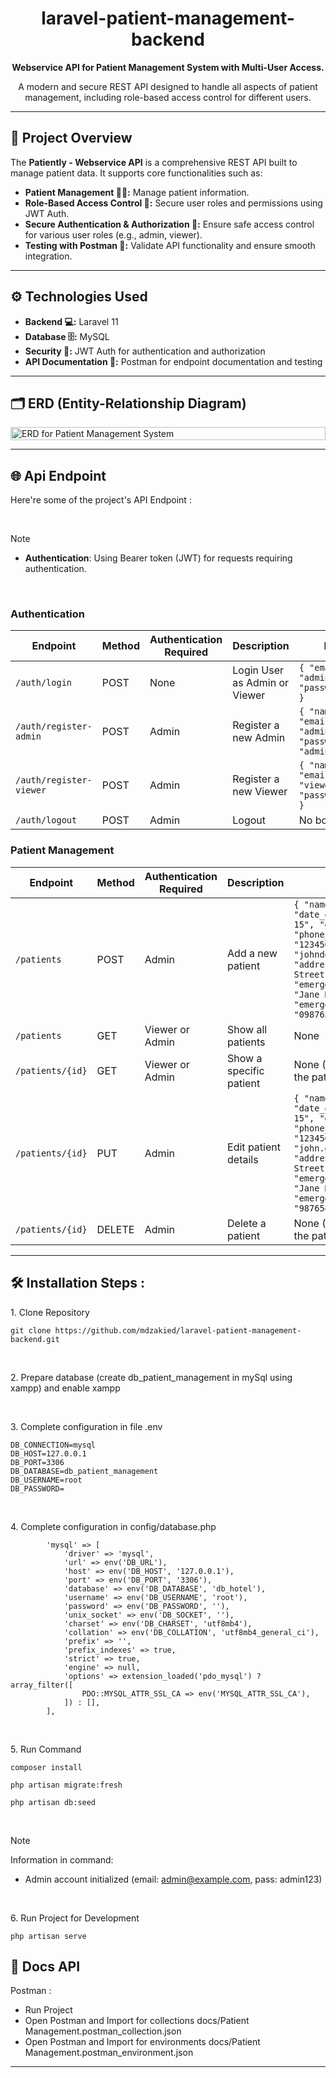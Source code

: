<h1 align="center" id="title">laravel-patient-management-backend</h1>

<p align="center" id="description"> <strong>Webservice API for Patient Management System with Multi-User Access. </strong></p>

<p align="center">
  A modern and secure REST API designed to handle all aspects of patient management, including role-based access control for different users.
</p>

---

## 🌟 Project Overview 

The **Patiently - Webservice API** is a comprehensive REST API built to manage patient data. It supports core functionalities such as:

- **Patient Management 🧑‍⚕️:** Manage patient information.
- **Role-Based Access Control 🔐:** Secure user roles and permissions using JWT Auth.
- **Secure Authentication & Authorization 🔑:** Ensure safe access control for various user roles (e.g., admin, viewer).
- **Testing with Postman 🧪:** Validate API functionality and ensure smooth integration.

---

## ⚙️ Technologies Used 

- **Backend 💻:** Laravel 11
- **Database 🗄️:** MySQL
- **Security 🔐:** JWT Auth for authentication and authorization
- **API Documentation 📜:** Postman for endpoint documentation and testing

---

<h2>🗂️ ERD (Entity-Relationship Diagram)</h2>

<div style="display: flex; justify-content: center;">
  <img width="100%" alt="ERD for Patient Management System" src="https://github.com/user-attachments/assets/7a0a6e8c-9915-4331-94e8-54436a031b85">
</div>

---

<h2>🌐 Api Endpoint</h2>

Here're some of the project's API Endpoint :

<br />

> [!NOTE]  
> * **Authentication**: Using Bearer token (JWT) for requests requiring authentication.

<br />

<h3>Authentication</h3>

| Endpoint                     | Method | Authentication Required | Description                                    | Request Body                                                                                  | Query Parameters |
|------------------------------|--------|-------------------------|------------------------------------------------|------------------------------------------------------------------------------------------------|-------------------|
| `/auth/login`                 | POST   | None                    | Login User as Admin or Viewer                 | `{ "email": "admin@example.com", "password": "admin123" }`                                      | None              |
| `/auth/register-admin`        | POST   | Admin                   | Register a new Admin                          | `{ "name": "Admin New", "email": "adminNew@example.com", "password": "adminNew123" }`           | None              |
| `/auth/register-viewer`       | POST   | Admin                   | Register a new Viewer                         | `{ "name": "Viewer", "email": "viewer@example.com", "password": "viewer123" }`                  | None              |
| `/auth/logout`                | POST   | Admin                   | Logout                                        | No body                                                                                         | None              |

<h3>Patient Management</h3>

| Endpoint                     | Method | Authentication Required | Description                                       | Request Body                                                                                  | Query Parameters           |
|------------------------------|--------|-------------------------|---------------------------------------------------|------------------------------------------------------------------------------------------------|----------------------------|
| `/patients`                   | POST   | Admin                   | Add a new patient                                | `{ "name": "John Doe", "date_of_birth": "1985-06-15", "gender": "male", "phone_number": "1234567890", "email": "johndoe@example.com", "address": "123 Main Street", "emergency_contact_name": "Jane Doe", "emergency_contact_phone": "0987654321" }` | None                       |
| `/patients`                   | GET    | Viewer or Admin          | Show all patients                               | None                                                                                           | 'name=John&is_active=1&sort=created_at&direction=desc&page=1&size=2'  |
| `/patients/{id}`              | GET    | Viewer or Admin          | Show a specific patient                         | None (URL params: `id` for the patient ID)                                                     | None                       |
| `/patients/{id}`              | PUT    | Admin                   | Edit patient details                            | `{ "name": "John Doe", "date_of_birth": "1990-05-15", "gender": "male", "phone_number": "123456789", "email": "john.doe@example.com", "address": "123 Main Street", "emergency_contact_name": "Jane Doe", "emergency_contact_phone": "987654321" }` | None                       |
| `/patients/{id}`              | DELETE | Admin                   | Delete a patient                                | None (URL params: `id` for the patient ID)                                                     | None                       |

---
  
<h2>🛠️ Installation Steps :</h2>

<p>1. Clone Repository</p>

```
git clone https://github.com/mdzakied/laravel-patient-management-backend.git
```

<br />
<p>2. Prepare database (create db_patient_management in mySql using xampp) and enable xampp </p>

<br />
<p>3. Complete configuration in file .env</p>

```
DB_CONNECTION=mysql
DB_HOST=127.0.0.1
DB_PORT=3306
DB_DATABASE=db_patient_management
DB_USERNAME=root
DB_PASSWORD=
```

<br />
<p>4. Complete configuration in config/database.php</p>

```
        'mysql' => [
            'driver' => 'mysql',
            'url' => env('DB_URL'),
            'host' => env('DB_HOST', '127.0.0.1'),
            'port' => env('DB_PORT', '3306'),
            'database' => env('DB_DATABASE', 'db_hotel'),
            'username' => env('DB_USERNAME', 'root'),
            'password' => env('DB_PASSWORD', ''),
            'unix_socket' => env('DB_SOCKET', ''),
            'charset' => env('DB_CHARSET', 'utf8mb4'),
            'collation' => env('DB_COLLATION', 'utf8mb4_general_ci'),
            'prefix' => '',
            'prefix_indexes' => true,
            'strict' => true,
            'engine' => null,
            'options' => extension_loaded('pdo_mysql') ? array_filter([
                PDO::MYSQL_ATTR_SSL_CA => env('MYSQL_ATTR_SSL_CA'),
            ]) : [],
        ],
```

<br />
<p>5. Run Command</p>

```
composer install
```
```
php artisan migrate:fresh
```
```
php artisan db:seed 
```

<br />

> [!NOTE]
> Information in command:
> * Admin account initialized (email: admin@example.com, pass: admin123)

<br />

<p>6. Run Project for Development</p>

```
php artisan serve  
```

<h2>📃 Docs API</h2>
  
Postman :
* Run Project
* Open Postman and Import for collections docs/Patient Management.postman_collection.json
* Open Postman and Import for environments docs/Patient Management.postman_environment.json

---
